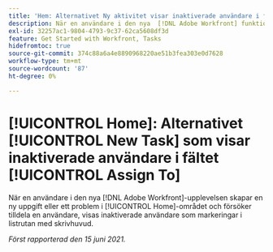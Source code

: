 ```yaml
---
title: 'Hem: Alternativet Ny aktivitet visar inaktiverade användare i fältet Tilldela till'
description: När en användare i den nya  [!DNL Adobe Workfront] funktionen skapar en ny uppgift eller ett problem i Hem-området och försöker tilldela en användare, visas inaktiverade användare som markeringar i listrutan [!UICONTROL typeahead] .
exl-id: 32257ac1-9804-4793-9c37-62ca5608df3d
feature: Get Started with Workfront, Tasks
hidefromtoc: true
source-git-commit: 374c88a6a4e8890968220ae51b3fea303e0d7628
workflow-type: tm+mt
source-wordcount: '87'
ht-degree: 0%

---
```


# [!UICONTROL Home]: Alternativet [!UICONTROL New Task] som visar inaktiverade användare i fältet [!UICONTROL Assign To]

<!--Valid issue, won't fix-->

När en användare i den nya [!DNL Adobe Workfront]-upplevelsen skapar en ny uppgift eller ett problem i [!UICONTROL Home]-området och försöker tilldela en användare, visas inaktiverade användare som markeringar i listrutan med skrivhuvud.

_Först rapporterad den 15 juni 2021._
